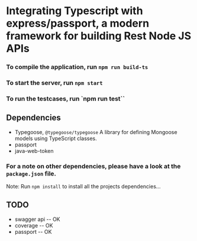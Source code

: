 # Integrating Typescript with express/passport, a modern framework for building Rest Node JS APIs

### To compile the application, run `npm run build-ts`

### To start the server, run `npm start`

### To run the testcases, run `npm run test``

## Dependencies

 - Typegoose, `@typegoose/typegoose`  A library for defining Mongoose models using TypeScript classes.
 - passport
 - java-web-token


  ### For a note on other dependencies, please have a look at the `package.json` file.


  Note: Run `npm install` to install all the projects dependencies...




## TODO
- swagger api      -- OK
- coverage         -- OK
- passport         -- OK
